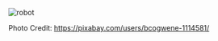 ![robot](https://github.com/SudharakaP/AutoDetector/assets/12435965/00caa8d1-d2ab-443f-81bf-1b519ca9cb41)

Photo Credit: https://pixabay.com/users/bcogwene-1114581/
